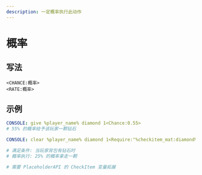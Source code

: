 ```yaml
---
description: 一定概率执行此动作
---
```


# 概率

## 写法 <a id="xie-fa"></a>

```text
<CHANCE:概率>
<RATE:概率>
```

## 示例 <a id="shi-li"></a>

```yaml
CONSOLE: give %player_name% diamond 1<Chance:0.55>
# 55% 的概率给予该玩家一颗钻石
```

```yaml
CONSOLE: clear %player_name% diamond 1<Require:"%checkitem_mat:diamond%" == "yes"><Chance:0.25>

# 满足条件: 当玩家背包有钻石时
# 概率执行: 25% 的概率拿走一颗

# 需要 PlaceholderAPI 的 CheckItem 变量拓展
```

​

